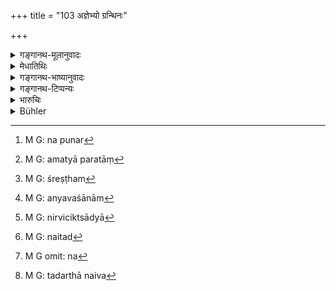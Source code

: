 +++
title = "103 अज्ञेभ्यो ग्रन्थिनः"

+++

<details><summary>गङ्गानथ-मूलानुवादः</summary>

Better than ignoramuses are those who ‘read the books’; better than the ‘reader of books’ are those who ‘retain’ them; better than the ‘retainers’ are those who have ‘knowledge’; and better than those having ‘knowledge’ are those who act.—(103)
</details>

<details><summary>मेधातिथिः</summary>

**अज्ञा** मूर्खा अनधीयानाः । **ग्रन्थिनः**[^३०७] विद्वांसो ग्रन्थमात्राभिधायिनः । तेभ्यो **धारिण** इत्य् एतद् यत्नेन पठन्तः[^३०८] । पूर्वे तु नातिप्रयत्नतः । ग्रन्थस्येति तत्रापि संबध्यते "ग्रन्थस्य धारिणः" इति । श्रेष्ठत्वम्[^३०९] एतेषां जपप्रतिग्रहादिष्व् अधिकारात् । **ज्ञानिनस्** तु सर्वत्राधिकृता इति श्रेष्ठतराः । ज्ञानपूर्वं जपादयो ऽनुष्ठीयमानाः फलातिशयदायिनो भवन्ति । तद् उक्तम् "यद् एव विद्यया करोति श्रद्धयोपनिषदा तद् एव वीर्यवत्तरं भवति" (छु १.१.१०) इति । **व्यवसायिनः**[^३१०] अनुष्ठातारो निर्विचिक्त्साः[^३११] । येषाम् एतद्[^३१२] अन्यथेति न[^३१३] शक्यते । 


[^३१३]:
     M G omit: na


[^३१२]:
     M G: naitad


[^३११]:
     M G: nirviciktsādyā


[^३१०]:
     M G: anyavaśānām


[^३०९]:
     M G: śreṣṭham


[^३०८]:
     M G: amatyā paratāṃ


[^३०७]:
     M G: na punar

- एतद् अपि स्तुत्यर्थम् । अध्ययनमात्रेण वेदाः पुरुषार्थाय प्रभवन्ति, किं पुनस् तदर्थज्ञानम्[^३१४] ॥ १२.१०३ ॥


[^३१४]:
     M G: tadarthā naiva
</details>

<details><summary>गङ्गानथ-भाष्यानुवादः</summary>

‘*Ignoramuses*’—ignorant men; those who do not read at all.

‘*Who* *read the* *books*’—those who have studied the texts, and are just able to mention them.

Better than these are those who ‘*retain*’ them; those who read the books with care; while the former do not read with sufficient care. The ‘*retainers*’ also are of *the books*.

What the *superiority* of these latter means is that they are qualified for being engaged in recitations, for receiving gifts, and so forth.

‘*Those who have knowledge*,’ are qualified for all purposes; and hence these are still better. Recitations and prayers, when done with knowledge, are productive of more excellent results. This is what has been thus described—‘Whatever one does with knowledge, faith and with due regard to the esoteric teachings, turns out to be most effective.’

‘*Those who act*’—Those who, without any hesitation, act up to the teachings of the Veda; and who never doubt their correctness.

This also is meant to be mere praise: Mere study of the Veda is capable of accomplishing the ends of man,—how much more so the knowledge of what is contained in it!—(103)
</details>

<details><summary>गङ्गानथ-टिप्पन्यः</summary>

‘*Ajñebhyaḥ*’.—‘Entirely ignorant’ (Medhātithi and Nārāyaṇa), ‘who have
not read the Veda’ (Nandana),—‘who have learnt a little’ (Govindarāja
and Kullūka).

‘*Granthinaḥ*’.—‘Forgetful students’ (Kullūka and Nandana),—‘those who
learn the verbal text alone and do not ponder, over the meaning’,
(Medhātithi, Govindarāja and Nārāyaṇa).

This verse is quoted in *Smṛtitattva* II (p. 73), which adds the
following notes:—‘*Granthinaḥ*,’ who can read only with the help of the
book,—‘*Dhāriṇaḥ*,’ who can read without the help of the
book,—‘*Jñāninaḥ*,’ who have studied the scriptures and know their
meaning.
</details>

<details><summary>भारुचिः</summary>

ग्रन्थधारिणो **धारिणः** । पूर्वपदलोपो ऽत्र विज्ञेयः । यथा सत्यभामा भामा देवदत्तो दत्त इति । **धारिभ्यो ज्ञानिनः**- प्रयत्न[वि]शेषाद् अधिकतरफलभाजः । **ज्ञानिभ्यो** ऽध्यवसायिनः कर्मणाम् अनुष्ठातारः । यस्मात् ॥ १२.१०२–१०३ ॥
</details>

<details><summary>Bühler</summary>

103	(Even forgetful) students of the (sacred) books are more distinguished than the ignorant, those who remember them surpass the (forgetful) students, those who possess a knowledge (of the meaning) are more distinguished than those who (only) remember (the words), men who follow (the teaching of the texts) surpass those who (merely) know (their meaning).
</details>
